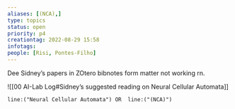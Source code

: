 ```yaml
---
aliases: [(NCA),]
type: topics
status: open
priority: p4
creationtag: 2022-08-29 15:58
infotags:
people: [Risi, Pontes-Filho]
---
```


Dee Sidney’s papers in ZOtero bibnotes form matter not working rn.

![[00 AI-Lab Log#Sidney’s suggested reading on Neural Cellular Automata]]

```query 
line:("Neural Cellular Automata") OR  line:("(NCA)") 
```